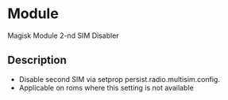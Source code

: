 # Module
Magisk Module 2-nd SIM Disabler

## Description
- Disable second SIM via setprop persist.radio.multisim.config. 
- Applicable on roms where this setting is not available
